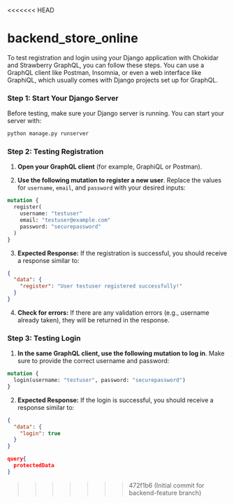 <<<<<<< HEAD
# backend_store_online

To test registration and login using your Django application with Chokidar and Strawberry GraphQL, you can follow these steps. You can use a GraphQL client like Postman, Insomnia, or even a web interface like GraphiQL, which usually comes with Django projects set up for GraphQL.

### Step 1: Start Your Django Server

Before testing, make sure your Django server is running. You can start your server with:

```bash
python manage.py runserver
```

### Step 2: Testing Registration

1. **Open your GraphQL client** (for example, GraphiQL or Postman).

2. **Use the following mutation to register a new user**. Replace the values for `username`, `email`, and `password` with your desired inputs:

```graphql
mutation {
  register(
    username: "testuser"
    email: "testuser@example.com"
    password: "securepassword"
  )
}
```

3. **Expected Response:**
   If the registration is successful, you should receive a response similar to:

```json
{
  "data": {
    "register": "User testuser registered successfully!"
  }
}
```

4. **Check for errors:** If there are any validation errors (e.g., username already taken), they will be returned in the response.

### Step 3: Testing Login

1. **In the same GraphQL client, use the following mutation to log in**. Make sure to provide the correct username and password:

```graphql
mutation {
  login(username: "testuser", password: "securepassword")
}
```

2. **Expected Response:**
   If the login is successful, you should receive a response similar to:

```json
{
  "data": {
    "login": true
  }
}

query{
  protectedData
}

```
>>>>>>> 472f1b6 (Initial commit for backend-feature branch)
